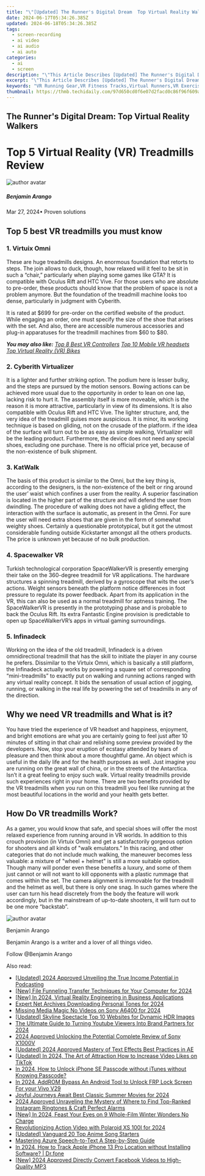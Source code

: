 ```yaml
---
title: "\"[Updated] The Runner's Digital Dream  Top Virtual Reality Walkers for 2024\""
date: 2024-06-17T05:34:26.385Z
updated: 2024-06-18T05:34:26.385Z
tags: 
  - screen-recording
  - ai video
  - ai audio
  - ai auto
categories: 
  - ai
  - screen
description: "\"This Article Describes [Updated] The Runner's Digital Dream: Top Virtual Reality Walkers for 2024\""
excerpt: "\"This Article Describes [Updated] The Runner's Digital Dream: Top Virtual Reality Walkers for 2024\""
keywords: "VR Running Gear,VR Fitness Tracks,Virtual Runners,VR Exercise Tech,Digital Runner's Suite,Top VR Walkers,Future Runners Tech"
thumbnail: https://thmb.techidaily.com/97d650cd0f6e07d2facd0c86f96f609a10afc326cf6eb9f144fb267795cd5a9a.jpg
---
```


## The Runner's Digital Dream: Top Virtual Reality Walkers

# Top 5 Virtual Reality (VR) Treadmills Review

![author avatar](https://images.wondershare.com/filmora/article-images/benjamin-arango-author.jpg)

##### Benjamin Arango

 Mar 27, 2024• Proven solutions

## Top 5 best VR treadmills you must know

### 1\. Virtuix Omni

These are huge treadmills designs. An enormous foundation that retorts to steps. The join allows to duck, though, how relaxed will it feel to be sit in such a “chair,” particularly when playing some games like GTA? It is compatible with Oculus Rift and HTC Vive. For those users who are absolute to pre-order, these products should know that the problem of space is not a problem anymore. But the foundation of the treadmill machine looks too dense, particularly in judgment with Cyberith.

It is rated at $699 for pre-order on the certified website of the product. While engaging an order, one must specify the size of the shoe that arises with the set. And also, there are accessible numerous accessories and plug-in apparatuses for the treadmill machines from $60 to $80.

 **_You may also like:_**
_[Top 8 Best VR Controllers](https://tools.techidaily.com/wondershare/filmora/download/)_
_[Top 10 Mobile VR headsets](https://tools.techidaily.com/wondershare/filmora/download/)_
_[Top Virtual Reality (VR) Bikes](https://tools.techidaily.com/wondershare/filmora/download/)_

### 2\. Cyberith Virtualizer

It is a lighter and further striking option. The podium here is lesser bulky, and the steps are pursued by the motion sensors. Bowing actions can be achieved more usual due to the opportunity in order to lean on one lap, lacking risk to hurt it. The assembly itself is more moveable, which is the reason it is more attractive, particularly in view of its dimensions. It is also compatible with Oculus Rift and HTC Vive. The lighter structure, and, the very idea of the treadmill guises more auspicious. It is minor, its working technique is based on gliding, not on the crusade of the platform. if the idea of the surface will turn out to be as easy as simple walking, Virtualizer will be the leading product. Furthermore, the device does not need any special shoes, excluding one purchase. There is no official price yet, because of the non-existence of bulk shipment.

### 3\. KatWalk

The basis of this product is similar to the Omni, but the key thing is, according to the designers, is the non-existence of the belt or ring around the user’ waist which confines a user from the reality. A superior fascination is located in the higher part of the structure and will defend the user from dwindling. The procedure of walking does not have a gliding effect, the interaction with the surface is automatic, as present in the Omni. For sure the user will need extra shoes that are given in the form of somewhat weighty shoes. Certainly a questionable prototypical, but it got the utmost considerable funding outside Kickstarter amongst all the others products. The price is unknown yet because of no bulk production.

### 4\. Spacewalker VR

Turkish technological corporation SpaceWalkerVR is presently emerging their take on the 360-degree treadmill for VR applications. The hardware structures a spinning treadmill, derived by a gyroscope that wits the user’s actions. Weight sensors beneath the platform notice differences in foot pressure to regulate its power feedback. Apart from its application in the VR, this can also be used as a normal treadmill for aptness training. The SpaceWalkerVR is presently in the prototyping phase and is probable to back the Oculus Rift. Its extra Fantastic Engine provision is predictable to open up SpaceWalkerVR’s apps in virtual gaming surroundings.

### 5\. Infinadeck

Working on the idea of the old treadmill, Infinadeck is a driven omnidirectional treadmill that has the skill to initiate the player in any course he prefers. Dissimilar to the Virtuix Omni, which is basically a still platform, the Infinadeck actually works by powering a square set of corresponding “mini-treadmills” to exactly put on walking and running actions ranged with any virtual reality concept. It bids the sensation of usual action of jogging, running, or walking in the real life by powering the set of treadmills in any of the direction.

## Why we need VR treadmills and What is it?

You have tried the experience of VR headset and happiness, enjoyment, and bright emotions are what you are certainly going to feel just after 10 minutes of sitting in that chair and relishing some preview provided by the developers. Now, stop your eruption of ecstasy attended by tears of pleasure and then think about a more thoughtful game. An object which is useful in the daily life and for the health purposes as well. Just imagine you are running on the great wall of china, or in the streets of the Antarctica. Isn’t it a great feeling to enjoy such walk. Virtual reality treadmills provide such experiences right in your home. There are two benefits provided by the VR treadmills when you run on this treadmill you feel like running at the most beautiful locations in the world and your health gets better.

## How Do VR treadmills Work?

As a gamer, you would know that safe, and special shoes will offer the most relaxed experience from running around in VR worlds. In addition to this crouch provision (in Virtuix Omni) and get a satisfactorily gorgeous option for shooters and all kinds of "walk emulators." In this racing, and other categories that do not include much walking, the maneuver becomes less valuable: a mixture of "wheel + helmet" is still a more suitable option. Though many will ponder even these benefits a luxury, and some of them just cannot or will not want to kill opponents with a plastic rummage that comes within the set. The camera alignment is immovable for the treadmill and the helmet as well, but there is only one snag. In such games where the user can turn his head discretely from the body the feature will work accordingly, but in the mainstream of up-to-date shooters, it will turn out to be one more “backstab”.

![author avatar](https://images.wondershare.com/filmora/article-images/benjamin-arango-author.jpg)

Benjamin Arango

Benjamin Arango is a writer and a lover of all things video.

Follow @Benjamin Arango


<ins class="adsbygoogle"
     style="display:block"
     data-ad-format="autorelaxed"
     data-ad-client="ca-pub-7571918770474297"
     data-ad-slot="1223367746"></ins>



<ins class="adsbygoogle"
     style="display:block"
     data-ad-client="ca-pub-7571918770474297"
     data-ad-slot="8358498916"
     data-ad-format="auto"
     data-full-width-responsive="true"></ins>


<span class="atpl-alsoreadstyle">Also read:</span>
<div><ul>
<li><a href="https://fox-blue.techidaily.com/updated-2024-approved-unveiling-the-true-income-potential-in-podcasting/"><u>[Updated] 2024 Approved  Unveiling the True Income Potential in Podcasting</u></a></li>
<li><a href="https://fox-blue.techidaily.com/new-file-funneling-transfer-techniques-for-your-computer-for-2024/"><u>[New] File Funneling  Transfer Techniques for Your Computer for 2024</u></a></li>
<li><a href="https://fox-blue.techidaily.com/new-in-2024-virtual-reality-engineering-in-business-applications/"><u>[New] In 2024, Virtual Reality Engineering in Business Applications</u></a></li>
<li><a href="https://fox-blue.techidaily.com/expert-net-archives-downloading-personal-tones-for-2024/"><u>Expert Net Archives  Downloading Personal Tones for 2024</u></a></li>
<li><a href="https://fox-blue.techidaily.com/missing-media-magic-no-videos-on-sony-a6400-for-2024/"><u>Missing Media Magic  No Videos on Sony A6400 for 2024</u></a></li>
<li><a href="https://fox-blue.techidaily.com/updated-skyline-spectacle-top-10-websites-for-dynamic-hdr-images/"><u>[Updated] Skyline Spectacle  Top 10 Websites for Dynamic HDR Images</u></a></li>
<li><a href="https://fox-blue.techidaily.com/the-ultimate-guide-to-turning-youtube-viewers-into-brand-partners-for-2024/"><u>The Ultimate Guide to Turning Youtube Viewers Into Brand Partners for 2024</u></a></li>
<li><a href="https://fox-blue.techidaily.com/2024-approved-unlocking-the-potential-complete-review-of-sony-x1000v/"><u>2024 Approved  Unlocking the Potential  Complete Review of Sony X1000V</u></a></li>
<li><a href="https://fox-blue.techidaily.com/updated-2024-approved-mastery-of-text-effects-best-practices-in-ae/"><u>[Updated] 2024 Approved  Mastery of Text Effects  Best Practices in AE</u></a></li>
<li><a href="https://fox-blue.techidaily.com/updated-in-2024-the-art-of-attraction-how-to-increase-video-likes-on-tiktok/"><u>[Updated] In 2024, The Art of Attraction  How to Increase Video Likes on TikTok</u></a></li>
<li><a href="https://ios-unlock.techidaily.com/in-2024-how-to-unlock-iphone-se-passcode-without-itunes-without-knowing-passcode-by-drfone-ios/"><u>In 2024, How to Unlock iPhone SE Passcode without iTunes without Knowing Passcode?</u></a></li>
<li><a href="https://bypass-frp.techidaily.com/in-2024-addrom-bypass-an-android-tool-to-unlock-frp-lock-screen-for-your-vivo-v29-by-drfone-android/"><u>In 2024, AddROM Bypass An Android Tool to Unlock FRP Lock Screen For your Vivo V29</u></a></li>
<li><a href="https://extra-support.techidaily.com/joyful-journeys-await-best-classic-summer-movies-for-2024/"><u>Joyful Journeys Await  Best Classic Summer Movies for 2024</u></a></li>
<li><a href="https://some-guidance.techidaily.com/2024-approved-unraveling-the-mystery-of-where-to-find-top-ranked-instagram-ringtones-and-craft-perfect-alarms/"><u>2024 Approved  Unraveling the Mystery of Where to Find Top-Ranked Instagram Ringtones & Craft Perfect Alarms</u></a></li>
<li><a href="https://eaxpv-info.techidaily.com/new-in-2024-feast-your-eyes-on-9-whole-film-winter-wonders-no-charge/"><u>[New] In 2024, Feast Your Eyes on 9 Whole-Film Winter Wonders  No Charge</u></a></li>
<li><a href="https://extra-approaches.techidaily.com/revolutionizing-action-video-with-polaroid-xs-100i-for-2024/"><u>Revolutionizing Action Video with Polaroid XS 100I for 2024</u></a></li>
<li><a href="https://some-tips.techidaily.com/updated-vanguard-20-top-anime-song-starters/"><u>[Updated] Vanguard 20 Top Anime Song Starters</u></a></li>
<li><a href="https://extra-tips.techidaily.com/mastering-azure-speech-to-text-a-step-by-step-guide/"><u>Mastering Azure Speech-to-Text  A Step-by-Step Guide</u></a></li>
<li><a href="https://ios-location-track.techidaily.com/in-2024-how-to-track-apple-iphone-13-pro-location-without-installing-software-drfone-by-drfone-virtual-ios/"><u>In 2024, How to Track Apple iPhone 13 Pro Location without Installing Software? | Dr.fone</u></a></li>
<li><a href="https://facebook-clips.techidaily.com/new-2024-approved-directly-convert-facebook-videos-to-high-quality-mp3/"><u>[New] 2024 Approved  Directly Convert Facebook Videos to High-Quality MP3</u></a></li>
</ul></div>
